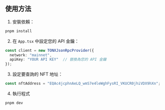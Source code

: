 ## 使用方法

1. 安裝依賴：
```bash
pnpm install
```

2. 在 `App.tsx` 中設定您的 API 金鑰：
```typescript
const client = new TONXJsonRpcProvider({
  network: "mainnet",
  apiKey: "YOUR API KEY"  // 替換為您的 API 金鑰
});
```

3. 設定要查詢的 NFT 地址：
```typescript
const nftAddress = "EQAc4jcphnAeLQ_wmS7e4leWghFysRI_VKUCR0jhiVDX9hXn";  // 替換為要查詢的地址
```

4. 執行程式
```bash
pnpm dev
```